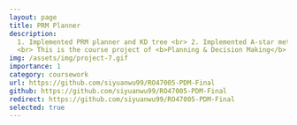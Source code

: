```yaml
---
layout: page
title: PRM Planner
description:
  1. Implemented PRM planner and KD tree <br> 2. Implemented A-star method for graph search <br> 3. Implemented classic minimum-snap trajectory optimization (both optimization and closed-form) <br> 4. Modified above optimization methods to confine hard-constraints.
  <br> This is the course project of <b>Planning & Decision Making</b> at TU Delft.
img: /assets/img/project-7.gif
importance: 1
category: coursework
url: https://github.com/siyuanwu99/RO47005-PDM-Final
github: https://github.com/siyuanwu99/RO47005-PDM-Final
redirect: https://github.com/siyuanwu99/RO47005-PDM-Final
selected: true
---
```

